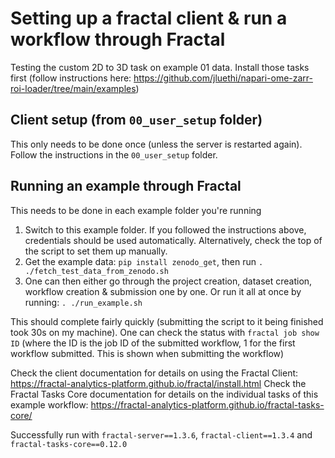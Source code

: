 # Setting up a fractal client & run a workflow through Fractal

Testing the custom 2D to 3D task on example 01 data. Install those tasks first (follow instructions here: https://github.com/jluethi/napari-ome-zarr-roi-loader/tree/main/examples)

## Client setup (from `00_user_setup` folder)
This only needs to be done once (unless the server is restarted again). Follow the instructions in the `00_user_setup` folder.

## Running an example through Fractal
This needs to be done in each example folder you're running
1. Switch to this example folder. If you followed the instructions above, credentials should be used automatically. Alternatively, check the top of the script to set them up manually.
2. Get the example data: `pip install zenodo_get`, then run `. ./fetch_test_data_from_zenodo.sh`
3. One can then either go through the project creation, dataset creation, workflow creation & submission one by one. Or run it all at once by running: `. ./run_example.sh`

This should complete fairly quickly (submitting the script to it being finished took 30s on my machine). One can check the status with `fractal job show ID` (where the ID is the job ID of the submitted workflow, 1 for the first workflow submitted. This is shown when submitting the workflow)

Check the client documentation for details on using the Fractal Client: https://fractal-analytics-platform.github.io/fractal/install.html
Check the Fractal Tasks Core documentation for details on the individual tasks of this example workflow: https://fractal-analytics-platform.github.io/fractal-tasks-core/

Successfully run with `fractal-server==1.3.6`, `fractal-client==1.3.4` and `fractal-tasks-core==0.12.0`
